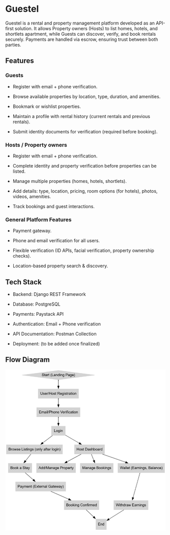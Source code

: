 # Guestel

Guestel is a rental and property management platform developed as an API-first solution. It allows Property owners (Hosts) to list homes, hotels, and shortlets apartment, while Guests can discover, verify, and book rentals securely. Payments are handled via escrow, ensuring trust between both parties.

##  Features

### Guests

- Register with email + phone verification.

- Browse available properties by location, type, duration, and amenities.

- Bookmark or wishlist properties.

- Maintain a profile with rental history (current rentals and previous rentals).

- Submit identity documents for verification (required before booking).


### Hosts / Property owners

- Register with email + phone verification.

- Complete identity and property verification before properties can be listed.

- Manage multiple properties (homes, hotels, shortlets).

- Add details: type, location, pricing, room options (for hotels), photos, videos, amenities.

- Track bookings and guest interactions.

### General Platform Features

- Payment gateway.

- Phone and email verification for all users.

- Flexible verification (ID APIs, facial verification, property ownership checks).

- Location-based property search & discovery.

## Tech Stack

- Backend: Django REST Framework

- Database: PostgreSQL

- Payments: Paystack API

- Authentication: Email + Phone verification

- API Documentation: Postman Collection

- Deployment: (to be added once finalized)

## Flow Diagram

![Flow Diagram](flow.png)
